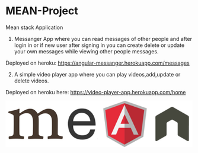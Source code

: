 # MEAN-Project
Mean stack Application
1. Messanger App where you can read messages of other people and after login in or if new user after signing in you can create delete or
update your own messages while viewing other people messages.

Deployed on heroku: https://angular-messanger.herokuapp.com/messages

2. A simple video player app where you can play videos,add,update or delete videos.

Deployed on heroku here: https://video-player-app.herokuapp.com/home



![myimage-alt-tag](ch1-mean-logo.png)

